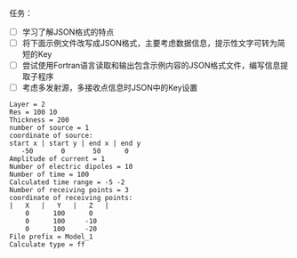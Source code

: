 任务：

- [ ] 学习了解JSON格式的特点
- [ ] 将下面示例文件改写成JSON格式，主要考虑数据信息，提示性文字可转为简短的Key
- [ ] 尝试使用Fortran语言读取和输出包含示例内容的JSON格式文件，编写信息提取子程序
- [ ] 考虑多发射源，多接收点信息时JSON中的Key设置

```
Layer = 2
Res = 100 10
Thickness = 200
number of source = 1
coordinate of source:
start x | start y | end x | end y
   -50       0       50      0
Amplitude of current = 1
Number of electric dipoles = 10
Number of time = 100
Calculated time range = -5 -2
Number of receiving points = 3
coordinate of receiving points:
|   X   |   Y   |   Z   |
    0      100      0
    0      100     -10
    0      100     -20
File prefix = Model_1
Calculate type = ff
```